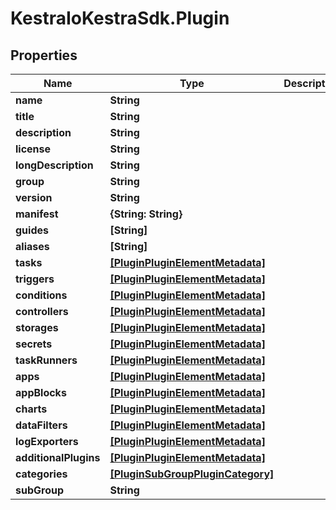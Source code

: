 # KestraIoKestraSdk.Plugin

## Properties

Name | Type | Description | Notes
------------ | ------------- | ------------- | -------------
**name** | **String** |  | [optional] 
**title** | **String** |  | [optional] 
**description** | **String** |  | [optional] 
**license** | **String** |  | [optional] 
**longDescription** | **String** |  | [optional] 
**group** | **String** |  | [optional] 
**version** | **String** |  | [optional] 
**manifest** | **{String: String}** |  | [optional] 
**guides** | **[String]** |  | [optional] 
**aliases** | **[String]** |  | [optional] 
**tasks** | [**[PluginPluginElementMetadata]**](PluginPluginElementMetadata.md) |  | [optional] 
**triggers** | [**[PluginPluginElementMetadata]**](PluginPluginElementMetadata.md) |  | [optional] 
**conditions** | [**[PluginPluginElementMetadata]**](PluginPluginElementMetadata.md) |  | [optional] 
**controllers** | [**[PluginPluginElementMetadata]**](PluginPluginElementMetadata.md) |  | [optional] 
**storages** | [**[PluginPluginElementMetadata]**](PluginPluginElementMetadata.md) |  | [optional] 
**secrets** | [**[PluginPluginElementMetadata]**](PluginPluginElementMetadata.md) |  | [optional] 
**taskRunners** | [**[PluginPluginElementMetadata]**](PluginPluginElementMetadata.md) |  | [optional] 
**apps** | [**[PluginPluginElementMetadata]**](PluginPluginElementMetadata.md) |  | [optional] 
**appBlocks** | [**[PluginPluginElementMetadata]**](PluginPluginElementMetadata.md) |  | [optional] 
**charts** | [**[PluginPluginElementMetadata]**](PluginPluginElementMetadata.md) |  | [optional] 
**dataFilters** | [**[PluginPluginElementMetadata]**](PluginPluginElementMetadata.md) |  | [optional] 
**logExporters** | [**[PluginPluginElementMetadata]**](PluginPluginElementMetadata.md) |  | [optional] 
**additionalPlugins** | [**[PluginPluginElementMetadata]**](PluginPluginElementMetadata.md) |  | [optional] 
**categories** | [**[PluginSubGroupPluginCategory]**](PluginSubGroupPluginCategory.md) |  | [optional] 
**subGroup** | **String** |  | [optional] 



